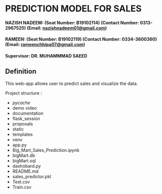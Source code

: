 # __PREDICTION MODEL FOR SALES__

#### NAZISH NADEEM: (Seat Number: B19102114) (Contact Number: 0313-2967525) (Email: nazishnadeem01@gmail.com)
#### RAMEEN: (Seat Number: B19102119) (Contact Number: 0334-3600360) (Email: rameenchhipa07@gmail.com)

#### Supervisor:  DR. MUHAMMMAD SAEED

## __Definition__
 This web-app allows user to predict sales and visualize the data.

 Project structure :
 - _pycache_
 - demo video
 - documentation
 - flask_session
 - proposals
 - static
 - templates
 - venv
 - app.py
 - Big_Mart_Sales_Prediction.ipynb
 - bigMart.db
 - bigMart.sql
 - dashobard.py
 - README.md
 - sales_predictor.pkl
 - Test.csv
 - Train.csv